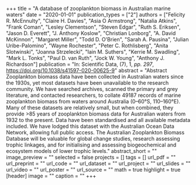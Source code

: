 +++
title = "A database of zooplankton biomass in Australian marine waters"
date = "2020-01-01"
publication_types = ["2"]
authors = ["Felicity R. McEnnulty", "Claire H. Davies", "Asia O Armstrong", "Natalia Atkins", "Frank Coman", "Lesley Clementson", "Steven Edgar", "Ruth S. Eriksen", "Jason D. Everett", "J. Anthony Koslow", "Christian Lonborg", "A. David McKinnon", "Margaret Miller", "Todd D. O'Brien", "Sarah A. Pausina", "Julian Uribe-Palomino", "Wayne Rochester", "Peter C. Rothlisberg", "Anita Slotwinski", "Joanna Strzelecki", "Iain M. Suthers", "Kerrie M. Swadling", "Mark L. Tonks", "Paul D. van Ruth", "Jock W. Young", "Anthony J. Richardson"]
publication = "In: Scientific Data, (7), 1, _pp. 297_, https://doi.org/10.1038/s41597-020-00625-9"
abstract = "Abstract Zooplankton biomass data have been collected in Australian waters since the 1930s, yet most datasets have been unavailable to the research community. We have searched archives, scanned the primary and grey literature, and contacted researchers, to collate 49187 records of marine zooplankton biomass from waters around Australia (0–60°S, 110–160°E). Many of these datasets are relatively small, but when combined, they provide >85 years of zooplankton biomass data for Australian waters from 1932 to the present. Data have been standardised and all available metadata included. We have lodged this dataset with the Australian Ocean Data Network, allowing full public access. The Australian Zooplankton Biomass Database will be valuable for global change studies, research assessing trophic linkages, and for initialising and assessing biogeochemical and ecosystem models of lower trophic levels."
abstract_short = ""
image_preview = ""
selected = false
projects = []
tags = []
url_pdf = ""
url_preprint = ""
url_code = ""
url_dataset = ""
url_project = ""
url_slides = ""
url_video = ""
url_poster = ""
url_source = ""
math = true
highlight = true
[header]
image = ""
caption = ""
+++
